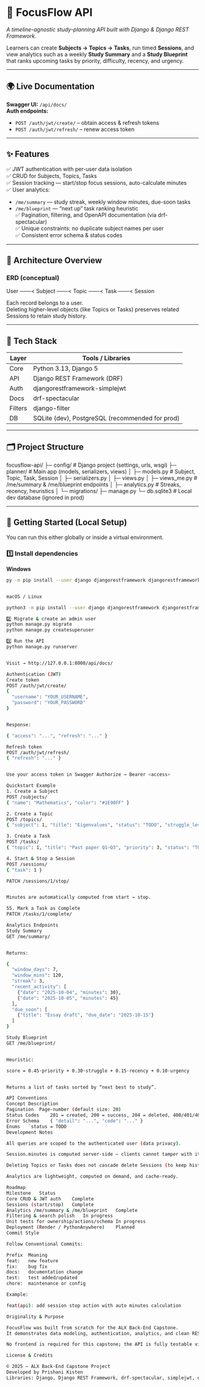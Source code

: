 # 🧭 FocusFlow API  
*A timeline-agnostic study-planning API built with Django & Django REST Framework.*

Learners can create **Subjects → Topics → Tasks**, run timed **Sessions**, and view analytics such as a weekly **Study Summary** and a **Study Blueprint** that ranks upcoming tasks by priority, difficulty, recency, and urgency.

---

## 🌍 Live Documentation

**Swagger UI:** `/api/docs/`  
**Auth endpoints:**
- `POST /auth/jwt/create/` – obtain access & refresh tokens  
- `POST /auth/jwt/refresh/` – renew access token  

---

## ✨ Features

✅ JWT authentication with per-user data isolation  
✅ CRUD for Subjects, Topics, Tasks  
✅ Session tracking — start/stop focus sessions, auto-calculate minutes  
✅ User analytics:
- `/me/summary` — study streak, weekly window minutes, due-soon tasks  
- `/me/blueprint` — “next up” task ranking heuristic  
✅ Pagination, filtering, and OpenAPI documentation (via drf-spectacular)  
✅ Unique constraints: no duplicate subject names per user  
✅ Consistent error schema & status codes  

---

## 🧠 Architecture Overview

### ERD (conceptual)

User ───< Subject ───< Topic ───< Task ───< Session


Each record belongs to a user.  
Deleting higher-level objects (like Topics or Tasks) preserves related Sessions to retain study history.

---

## 🧰 Tech Stack

| Layer | Tools / Libraries |
|-------|-------------------|
| Core | Python 3.13, Django 5 |
| API | Django REST Framework (DRF) |
| Auth | djangorestframework-simplejwt |
| Docs | drf-spectacular |
| Filters | django-filter |
| DB | SQLite (dev), PostgreSQL (recommended for prod) |

---

## 🗂️ Project Structure

focusflow-api/
├─ config/ # Django project (settings, urls, wsgi)
├─ planner/ # Main app (models, serializers, views)
│ ├─ models.py # Subject, Topic, Task, Session
│ ├─ serializers.py
│ ├─ views.py
│ ├─ views_me.py # /me/summary & /me/blueprint endpoints
│ ├─ analytics.py # Streaks, recency, heuristics
│ └─ migrations/
├─ manage.py
└─ db.sqlite3 # Local dev database (ignored in prod)


---

## 🚀 Getting Started (Local Setup)

You can run this either globally or inside a virtual environment.

### 1️⃣ Install dependencies

**Windows**
```bash
py -m pip install --user django djangorestframework djangorestframework-simplejwt drf-spectacular django-filter


macOS / Linux

python3 -m pip install --user django djangorestframework djangorestframework-simplejwt drf-spectacular django-filter

2️⃣ Migrate & create an admin user
python manage.py migrate
python manage.py createsuperuser

3️⃣ Run the API
python manage.py runserver


Visit → http://127.0.0.1:8000/api/docs/

Authentication (JWT)
Create token
POST /auth/jwt/create/
{
  "username": "YOUR_USERNAME",
  "password": "YOUR_PASSWORD"
}


Response:

{ "access": "...", "refresh": "..." }

Refresh token
POST /auth/jwt/refresh/
{ "refresh": "..." }


Use your access token in Swagger Authorize → Bearer <access>

Quickstart Example
1️. Create a Subject
POST /subjects/
{ "name": "Mathematics", "color": "#1E90FF" }

2. Create a Topic
POST /topics/
{ "subject": 1, "title": "Eigenvalues", "status": "TODO", "struggle_level": 2 }

3️. Create a Task
POST /tasks/
{ "topic": 1, "title": "Past paper Q1–Q3", "priority": 3, "status": "TODO" }

4️. Start & Stop a Session
POST /sessions/
{ "task": 1 }

PATCH /sessions/1/stop/


Minutes are automatically computed from start → stop.

5️5. Mark a Task as Complete
PATCH /tasks/1/complete/

Analytics Endpoints
Study Summary
GET /me/summary/


Returns:

{
  "window_days": 7,
  "window_mins": 120,
  "streak": 3,
  "recent_activity": [
    {"date": "2025-10-04", "minutes": 30},
    {"date": "2025-10-05", "minutes": 45}
  ],
  "due_soon": [
    {"title": "Essay draft", "due_date": "2025-10-15"}
  ]
}

Study Blueprint
GET /me/blueprint/


Heuristic:

score = 0.45·priority + 0.30·struggle + 0.15·recency + 0.10·urgency


Returns a list of tasks sorted by “next best to study”.

API Conventions
Concept	Description
Pagination	Page-number (default size: 20)
Status Codes	201 = created, 200 = success, 204 = deleted, 400/401/403/404 = error
Error Schema	{ "detail": "...", "code": "..." }
Enums	`status = TODO
Development Notes

All queries are scoped to the authenticated user (data privacy).

Session.minutes is computed server-side — clients cannot tamper with it.

Deleting Topics or Tasks does not cascade delete Sessions (to keep history).

Analytics are lightweight, computed on demand, and cache-ready.

Roadmap
Milestone	Status
Core CRUD & JWT auth	Complete
Sessions (start/stop)	Complete
Analytics /me/summary & /me/blueprint	Complete
Filtering & search polish	In progress
Unit tests for ownership/actions/schema	In progress
Deployment (Render / PythonAnywhere)	Planned
Commit Style

Follow Conventional Commits:

Prefix	Meaning
feat:	new feature
fix:	bug fix
docs:	documentation change
test:	test added/updated
chore:	maintenance or config

Example:

feat(api): add session stop action with auto minutes calculation

Originality & Purpose

FocusFlow was built from scratch for the ALX Back-End Capstone.
It demonstrates data modeling, authentication, analytics, and clean RESTful design - all within a purely backend context.

No frontend is required for this capstone; the API is fully testable via Swagger or Postman, and designed to be easily integrated with a future frontend or mobile app.

License & Credits

© 2025 – ALX Back-End Capstone Project
Developed by Prishani Kisten
Libraries: Django, Django REST Framework, drf-spectacular, simplejwt, django-filter.